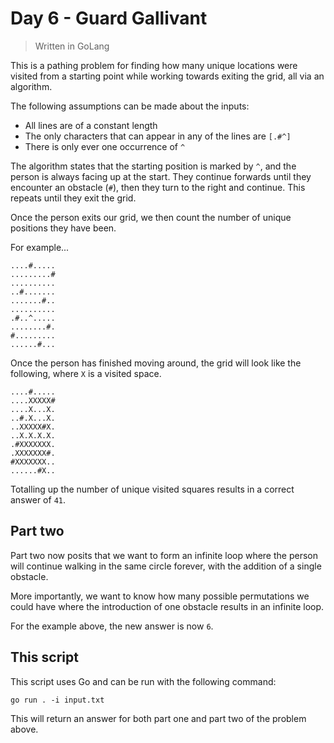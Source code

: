 # Day 6 - Guard Gallivant

> Written in GoLang

This is a pathing problem for finding how many unique locations were visited from a starting
point while working towards exiting the grid, all via an algorithm.

The following assumptions can be made about the inputs:

* All lines are of a constant length
* The only characters that can appear in any of the lines are `[.#^]`
* There is only ever one occurrence of `^`

The algorithm states that the starting position is marked by `^`, and the person is always facing
up at the start. They continue forwards until they encounter an obstacle (`#`), then they turn to
the right and continue. This repeats until they exit the grid.

Once the person exits our grid, we then count the number of unique positions they have been.

For example...

```text
....#.....
.........#
..........
..#.......
.......#..
..........
.#..^.....
........#.
#.........
......#...
```

Once the person has finished moving around, the grid will look like the following, where `X` is
a visited space.

```text
....#.....
....XXXXX#
....X...X.
..#.X...X.
..XXXXX#X.
..X.X.X.X.
.#XXXXXXX.
.XXXXXXX#.
#XXXXXXX..
......#X..
```

Totalling up the number of unique visited squares results in a correct answer of `41`.

## Part two

Part two now posits that we want to form an infinite loop where the person will continue walking
in the same circle forever, with the addition of a single obstacle.

More importantly, we want to know how many possible permutations we could have where the
introduction of one obstacle results in an infinite loop.

For the example above, the new answer is now `6`.

## This script

This script uses Go and can be run with the following command:

```shell
go run . -i input.txt
```

This will return an answer for both part one and part two of the problem above.

